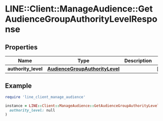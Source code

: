 # LINE::Client::ManageAudience::GetAudienceGroupAuthorityLevelResponse

## Properties

| Name | Type | Description | Notes |
| ---- | ---- | ----------- | ----- |
| **authority_level** | [**AudienceGroupAuthorityLevel**](AudienceGroupAuthorityLevel.md) |  | [optional] |

## Example

```ruby
require 'line_client_manage_audience'

instance = LINE::Client::ManageAudience::GetAudienceGroupAuthorityLevelResponse.new(
  authority_level: null
)
```

